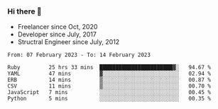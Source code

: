 ### Hi there 👋

- Freelancer since Oct, 2020
- Developer since July, 2017
- Structral Engineer since July, 2012

<!--START_SECTION:waka-->

```text
From: 07 February 2023 - To: 14 February 2023

Ruby         25 hrs 33 mins  ███████████████████████▓░   94.67 %
YAML         47 mins         ▓░░░░░░░░░░░░░░░░░░░░░░░░   02.94 %
ERB          14 mins         ▒░░░░░░░░░░░░░░░░░░░░░░░░   00.87 %
CSV          11 mins         ▒░░░░░░░░░░░░░░░░░░░░░░░░   00.70 %
JavaScript   7 mins          ░░░░░░░░░░░░░░░░░░░░░░░░░   00.45 %
Python       5 mins          ░░░░░░░░░░░░░░░░░░░░░░░░░   00.35 %
```

<!--END_SECTION:waka-->
